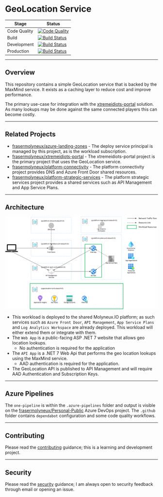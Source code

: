 # GeoLocation Service

| Stage | Status |
| --- | --- |
| Code Quality | [![Code Quality](https://github.com/frasermolyneux/geo-location/actions/workflows/codequality.yml/badge.svg)](https://github.com/frasermolyneux/geo-location/actions/workflows/codequality.yml) |
| Build | [![Build Status](https://dev.azure.com/frasermolyneux/Personal-Public/_apis/build/status%2Fgeo-location.ReleaseToProduction?repoName=frasermolyneux%2Fgeo-location&branchName=main&stageName=build)](https://dev.azure.com/frasermolyneux/Personal-Public/_build/latest?definitionId=184&repoName=frasermolyneux%2Fgeo-location&branchName=main) |
| Development | [![Build Status](https://dev.azure.com/frasermolyneux/Personal-Public/_apis/build/status%2Fgeo-location.ReleaseToProduction?repoName=frasermolyneux%2Fgeo-location&branchName=main&stageName=deploy_dev)](https://dev.azure.com/frasermolyneux/Personal-Public/_build/latest?definitionId=184&repoName=frasermolyneux%2Fgeo-location&branchName=main) |
| Production | [![Build Status](https://dev.azure.com/frasermolyneux/Personal-Public/_apis/build/status%2Fgeo-location.ReleaseToProduction?repoName=frasermolyneux%2Fgeo-location&branchName=main&stageName=deploy_prd)](https://dev.azure.com/frasermolyneux/Personal-Public/_build/latest?definitionId=184&repoName=frasermolyneux%2Fgeo-location&branchName=main) |

---

## Overview

This repository contains a simple GeoLocation service that is backed by the MaxMind service. It exists as a caching layer to reduce cost and improve performance.

The primary use-case for integration with the [xtremeidiots-portal](https://github.com/frasermolyneux/xtremeidiots-portal) solution. As many lookups may be done against the same connected players this can become costly.

---

## Related Projects

* [frasermolyneux/azure-landing-zones](https://github.com/frasermolyneux/azure-landing-zones) - The deploy service principal is managed by this project, as is the workload subscription.
* [frasermolyneux/xtremeidiots-portal](https://github.com/frasermolyneux/xtremeidiots-portal) - The xtremeidiots-portal project is the primary project that uses the GeoLocation service.
* [frasermolyneux/platform-connectivity](https://github.com/frasermolyneux/platform-connectivity) - The platform connectivity project provides DNS and Azure Front Door shared resources.
* [frasermolyneux/platform-strategic-services](https://github.com/frasermolyneux/platform-strategic-services) - The platform strategic services project provides a shared services such as API Management and App Service Plans.

---

## Architecture

![architecture](./docs/images/architecture.png)

* This workload is deployed to the shared Molyneux.IO platform; as such services such as `Azure Front Door`, `API Management`, `App Service Plans` and `Log Analytics Workspace` are already deployed. This workload will either extend them or integrate with them.
* The `Web App` is a public-facing ASP .NET 7 website that allows geo location lookups.
  * No authentication is required for the application
* The `API App` is a .NET 7 Web Api that performs the geo location lookups using the MaxMind service.
  * AAD authentication is required for the application.
* The GeoLocation API is published to API Management and will require AAD Authentication and Subscription Keys.

---

## Azure Pipelines

The `one-pipeline` is within the `.azure-pipelines` folder and output is visible on the [frasermolyneux/Personal-Public](https://dev.azure.com/frasermolyneux/Personal-Public/_build?definitionId=170) Azure DevOps project.
The `.github` folder contains `dependabot` configuration and some code quality workflows.

---

## Contributing

Please read the [contributing](CONTRIBUTING.md) guidance; this is a learning and development project.

---

## Security

Please read the [security](SECURITY.md) guidance; I am always open to security feedback through email or opening an issue.
